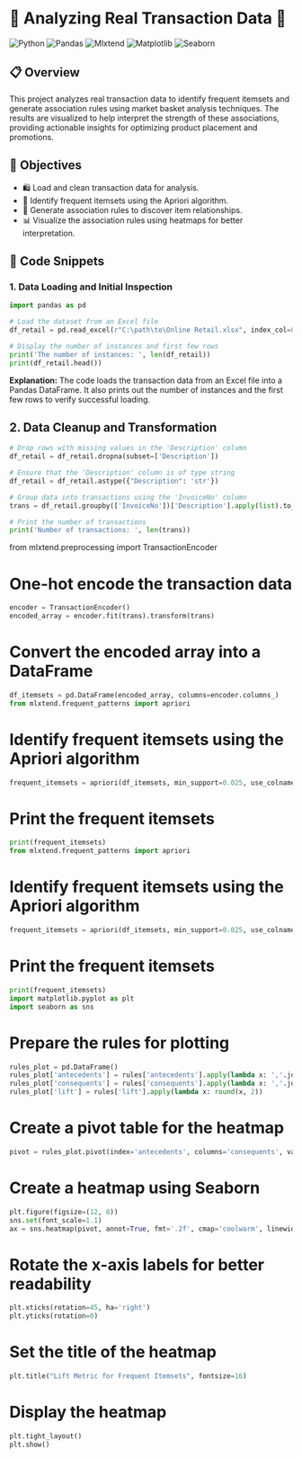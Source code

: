 # 🛒 Analyzing Real Transaction Data 🛒

![Python](https://img.shields.io/badge/Python-3.8+-blue.svg)
![Pandas](https://img.shields.io/badge/Pandas-1.2.4+-red.svg)
![Mlxtend](https://img.shields.io/badge/Mlxtend-0.19.0+-green.svg)
![Matplotlib](https://img.shields.io/badge/Matplotlib-3.4.2+-orange.svg)
![Seaborn](https://img.shields.io/badge/Seaborn-0.11.1+-purple.svg)

## 📋 Overview

This project analyzes real transaction data to identify frequent itemsets and generate association rules using market basket analysis techniques. The results are visualized to help interpret the strength of these associations, providing actionable insights for optimizing product placement and promotions.

## 🎯 Objectives

- 🛍️ Load and clean transaction data for analysis.
- 🧩 Identify frequent itemsets using the Apriori algorithm.
- 🔗 Generate association rules to discover item relationships.
- 📊 Visualize the association rules using heatmaps for better interpretation.

## 🧩 Code Snippets

### 1. Data Loading and Initial Inspection

```python
import pandas as pd

# Load the dataset from an Excel file
df_retail = pd.read_excel(r"C:\path\to\Online Retail.xlsx", index_col=0, engine='openpyxl')

# Display the number of instances and first few rows
print('The number of instances: ', len(df_retail))
print(df_retail.head())
```
**Explanation:** The code loads the transaction data from an Excel file into a Pandas DataFrame. It also prints out the number of instances and the first few rows to verify successful loading.

## 2. Data Cleanup and Transformation

```python
# Drop rows with missing values in the 'Description' column
df_retail = df_retail.dropna(subset=['Description'])

# Ensure that the 'Description' column is of type string
df_retail = df_retail.astype({"Description": 'str'})

# Group data into transactions using the 'InvoiceNo' column
trans = df_retail.groupby(['InvoiceNo'])['Description'].apply(list).to_list()

# Print the number of transactions
print('Number of transactions: ', len(trans))
```
from mlxtend.preprocessing import TransactionEncoder

# One-hot encode the transaction data
```python
encoder = TransactionEncoder()
encoded_array = encoder.fit(trans).transform(trans)
```
# Convert the encoded array into a DataFrame
```python
df_itemsets = pd.DataFrame(encoded_array, columns=encoder.columns_)
from mlxtend.frequent_patterns import apriori
```
# Identify frequent itemsets using the Apriori algorithm
```python
frequent_itemsets = apriori(df_itemsets, min_support=0.025, use_colnames=True)
```
# Print the frequent itemsets
```python
print(frequent_itemsets)
from mlxtend.frequent_patterns import apriori
```
# Identify frequent itemsets using the Apriori algorithm
```python
frequent_itemsets = apriori(df_itemsets, min_support=0.025, use_colnames=True)
```
# Print the frequent itemsets
```python
print(frequent_itemsets)
import matplotlib.pyplot as plt
import seaborn as sns
```
# Prepare the rules for plotting
```python
rules_plot = pd.DataFrame()
rules_plot['antecedents'] = rules['antecedents'].apply(lambda x: ','.join(list(x)))
rules_plot['consequents'] = rules['consequents'].apply(lambda x: ','.join(list(x)))
rules_plot['lift'] = rules['lift'].apply(lambda x: round(x, 2))
```
# Create a pivot table for the heatmap
```python
pivot = rules_plot.pivot(index='antecedents', columns='consequents', values='lift')
```
# Create a heatmap using Seaborn
```python
plt.figure(figsize=(12, 8))
sns.set(font_scale=1.1)
ax = sns.heatmap(pivot, annot=True, fmt='.2f', cmap='coolwarm', linewidths=.5, linecolor='black')
```
# Rotate the x-axis labels for better readability
```python
plt.xticks(rotation=45, ha='right')
plt.yticks(rotation=0)
```
# Set the title of the heatmap
```python
plt.title("Lift Metric for Frequent Itemsets", fontsize=16)
```
# Display the heatmap
```python
plt.tight_layout()
plt.show()
```
